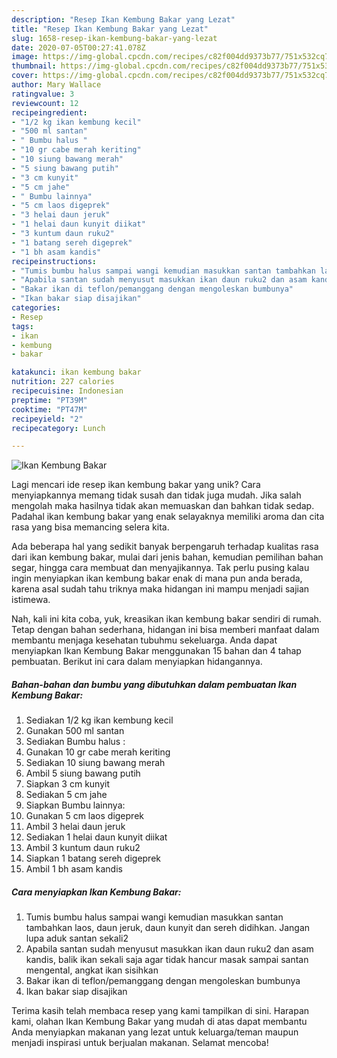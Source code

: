 ```yaml
---
description: "Resep Ikan Kembung Bakar yang Lezat"
title: "Resep Ikan Kembung Bakar yang Lezat"
slug: 1658-resep-ikan-kembung-bakar-yang-lezat
date: 2020-07-05T00:27:41.078Z
image: https://img-global.cpcdn.com/recipes/c82f004dd9373b77/751x532cq70/ikan-kembung-bakar-foto-resep-utama.jpg
thumbnail: https://img-global.cpcdn.com/recipes/c82f004dd9373b77/751x532cq70/ikan-kembung-bakar-foto-resep-utama.jpg
cover: https://img-global.cpcdn.com/recipes/c82f004dd9373b77/751x532cq70/ikan-kembung-bakar-foto-resep-utama.jpg
author: Mary Wallace
ratingvalue: 3
reviewcount: 12
recipeingredient:
- "1/2 kg ikan kembung kecil"
- "500 ml santan"
- " Bumbu halus "
- "10 gr cabe merah keriting"
- "10 siung bawang merah"
- "5 siung bawang putih"
- "3 cm kunyit"
- "5 cm jahe"
- " Bumbu lainnya"
- "5 cm laos digeprek"
- "3 helai daun jeruk"
- "1 helai daun kunyit diikat"
- "3 kuntum daun ruku2"
- "1 batang sereh digeprek"
- "1 bh asam kandis"
recipeinstructions:
- "Tumis bumbu halus sampai wangi kemudian masukkan santan tambahkan laos, daun jeruk, daun kunyit dan sereh didihkan. Jangan lupa aduk santan sekali2"
- "Apabila santan sudah menyusut masukkan ikan daun ruku2 dan asam kandis, balik ikan sekali saja agar tidak hancur masak sampai santan mengental, angkat ikan sisihkan"
- "Bakar ikan di teflon/pemanggang dengan mengoleskan bumbunya"
- "Ikan bakar siap disajikan"
categories:
- Resep
tags:
- ikan
- kembung
- bakar

katakunci: ikan kembung bakar 
nutrition: 227 calories
recipecuisine: Indonesian
preptime: "PT39M"
cooktime: "PT47M"
recipeyield: "2"
recipecategory: Lunch

---
```



![Ikan Kembung Bakar](https://img-global.cpcdn.com/recipes/c82f004dd9373b77/751x532cq70/ikan-kembung-bakar-foto-resep-utama.jpg)

Lagi mencari ide resep ikan kembung bakar yang unik? Cara menyiapkannya memang tidak susah dan tidak juga mudah. Jika salah mengolah maka hasilnya tidak akan memuaskan dan bahkan tidak sedap. Padahal ikan kembung bakar yang enak selayaknya memiliki aroma dan cita rasa yang bisa memancing selera kita.

Ada beberapa hal yang sedikit banyak berpengaruh terhadap kualitas rasa dari ikan kembung bakar, mulai dari jenis bahan, kemudian pemilihan bahan segar, hingga cara membuat dan menyajikannya. Tak perlu pusing kalau ingin menyiapkan ikan kembung bakar enak di mana pun anda berada, karena asal sudah tahu triknya maka hidangan ini mampu menjadi sajian istimewa.




Nah, kali ini kita coba, yuk, kreasikan ikan kembung bakar sendiri di rumah. Tetap dengan bahan sederhana, hidangan ini bisa memberi manfaat dalam membantu menjaga kesehatan tubuhmu sekeluarga. Anda dapat menyiapkan Ikan Kembung Bakar menggunakan 15 bahan dan 4 tahap pembuatan. Berikut ini cara dalam menyiapkan hidangannya.

<!--inarticleads1-->

##### Bahan-bahan dan bumbu yang dibutuhkan dalam pembuatan Ikan Kembung Bakar:

1. Sediakan 1/2 kg ikan kembung kecil
1. Gunakan 500 ml santan
1. Sediakan  Bumbu halus :
1. Gunakan 10 gr cabe merah keriting
1. Sediakan 10 siung bawang merah
1. Ambil 5 siung bawang putih
1. Siapkan 3 cm kunyit
1. Sediakan 5 cm jahe
1. Siapkan  Bumbu lainnya:
1. Gunakan 5 cm laos digeprek
1. Ambil 3 helai daun jeruk
1. Sediakan 1 helai daun kunyit diikat
1. Ambil 3 kuntum daun ruku2
1. Siapkan 1 batang sereh digeprek
1. Ambil 1 bh asam kandis




<!--inarticleads2-->

##### Cara menyiapkan Ikan Kembung Bakar:

1. Tumis bumbu halus sampai wangi kemudian masukkan santan tambahkan laos, daun jeruk, daun kunyit dan sereh didihkan. Jangan lupa aduk santan sekali2
1. Apabila santan sudah menyusut masukkan ikan daun ruku2 dan asam kandis, balik ikan sekali saja agar tidak hancur masak sampai santan mengental, angkat ikan sisihkan
1. Bakar ikan di teflon/pemanggang dengan mengoleskan bumbunya
1. Ikan bakar siap disajikan




Terima kasih telah membaca resep yang kami tampilkan di sini. Harapan kami, olahan Ikan Kembung Bakar yang mudah di atas dapat membantu Anda menyiapkan makanan yang lezat untuk keluarga/teman maupun menjadi inspirasi untuk berjualan makanan. Selamat mencoba!
